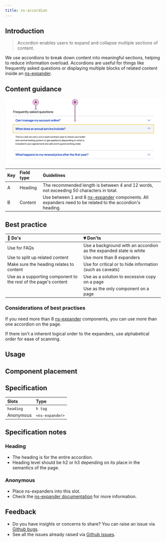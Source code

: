 ```yaml
---
title: ns-accordion
---
```


## Introduction

> Accordion enables users to expand and collapse multiple sections of content.

We use accordions to break down content into meaningful sections, helping to reduce information overload. Accordions are useful for things like frequently asked questions or displaying multiple blocks of related content inside an [ns-expander](./ns-expander).

## Content guidance

![Accordion](../../../assets/ns-accordion/contentguidance-ns-accordion.webp)

| Key | Field type | Guidelines |
| :--- | :--- | :--- |
| A | Heading | The recommended length is between 4 and 12 words, not exceeding 50 characters in total.  |
| B | Content | Use between 1 and 8 [ns-expander](./ns-expander) components. All expanders need to be related to the accordion's heading.|

## Best practice

| 💚 Do's | 💔 Don'ts |
| :---  | :---  |
| Use for FAQs | Use a background with an accordion as the expanded state is white |
| Use to split up related content | Use more than 8 expanders |
| Make sure the heading relates to content | Use for critical or to hide information (such as caveats) |
| Use as a supporting component to the rest of the page's content | Use as a solution to excessive copy on a page |
|  | Use as the only component on a page |

### Considerations of best practises

If you need more than 8 [ns-expander](./ns-expander) components, you can use more than one accordion on the page.

If there isn't a inherent logical order to the expanders, use alphabetical order for ease of scanning.

## Usage

<StorybookStory story="components-ns-accordion--singular"></StorybookStory>

## Component placement

<ComponentPlacement component="ns-accordion" parentComponents="ns-panel,ns-content,ns-editorial"></ComponentPlacement>

## Specification

| Slots | Type |
| :--- | :--- |
| `heading` | `h tag` |
| Anonymous | `<ns-expander>` |

## Specification notes

### Heading

* The heading is for the entire accordion.
* Heading level should be h2 or h3 depending on its place in the semantics of the page.

### Anonymous

* Place ns-expanders into this slot.
* Check the [ns-expander documentation](./ns-expander) for more information.

## Feedback

* Do you have insights or concerns to share? You can raise an issue via [Github bugs](https://github.com/ConnectedHomes/nucleus/issues/new?assignees=&labels=Bug&template=a--bug-report.md&title=[bug]%20[ns-accordion]).
* See all the issues already raised via [Github issues](https://github.com/connectedHomes/nucleus/issues?utf8=%E2%9C%93&q=is%3Aopen+is%3Aissue+label%3ABug+[ns-accordion]).

<PageFooter></PageFooter>
